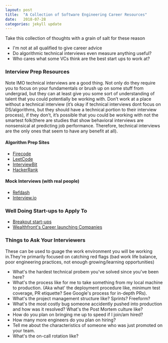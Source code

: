 ```yaml
---
layout: post
title:  "A Collection of Software Engineering Career Resources"
date:   2018-07-28
categories: jekyll update
---
```

Take this collection of thoughts with a grain of salt for these reason
* I'm not at all qualified to give career advice
* Do algorithmic technical interviews even measure anything useful?
* Who cares what some VCs think are the best start ups to work at?

### **Interview Prep Resources**

Note IMO technical interviews are a good thing. Not only do they require you to focus on your fundamentals or brush up on some stuff from undergrad, but they can at least give you some sort of understanding of talent that you could potentially be working with. Don’t work at a place without a technical interview (it’s okay if technical interviews dont focus on DS/algorithms, but they should have a technical portion to their interview process), if they don’t, it’s possible that you could be working with not the smartest folk(there are studies that show behavioral interviews are nonsensical at predicting job performance. Therefore, technical interviews are the only ones that seem to have any benefit at all). 

#### Algorithm Prep Sites
* [Firecode](http://firecode.io)
* [LeetCode](http://leetcode.com)
* [InterviewBit](http://interviewbit.com)
* [HackerRank](http://hackerrank.com)

#### Mock Interviews (with real people)
* [Refdash](http://refdash.com)
* [Interview.io](http://interview.io)

### **Well Doing Start-ups to Apply To**
* [Breakout start-ups](http://breakoutlist.com)
* [Wealthfront's Career launching Companies](https://blog.wealthfront.com/career-launching-companies-list/)

### **Things to Ask Your Interviewers** 

These can be used to guage the work environment you will be working in.They're primarily focused on catching red flags (bad work life balance, poor engineering practices, not enough growing/learning opportunities)

* What's the hardest technical probem you've solved since you've been here?
* What's the process like for me to take something from my local machine to production. (Aka what' the deployment procedure like, minimum test coverage, PR etiquette? See Google's process for in-depth PRs).
* What's the project management structure like? Sprints? Freeform?
* What's the most costly bug someone accidently pushed into production and how was it resolved? What's the Post Mortem culture like? 
* How do you plan on bringing me up to speed if I join/am hired?
* How many more engineers do you plan on hiring?
* Tell me about the characteristics of someone who was just promoted on your team. 
* What's the on-call rotation like? 
